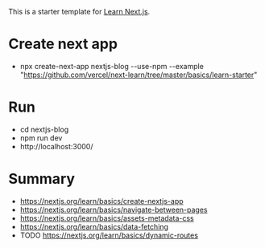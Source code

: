 This is a starter template for [Learn Next.js](https://nextjs.org/learn).

# Create next app

- npx create-next-app nextjs-blog --use-npm --example "https://github.com/vercel/next-learn/tree/master/basics/learn-starter"

# Run
- cd nextjs-blog
- npm run dev
- http://localhost:3000/

# Summary

- https://nextjs.org/learn/basics/create-nextjs-app
- https://nextjs.org/learn/basics/navigate-between-pages
- https://nextjs.org/learn/basics/assets-metadata-css
- https://nextjs.org/learn/basics/data-fetching
- TODO https://nextjs.org/learn/basics/dynamic-routes